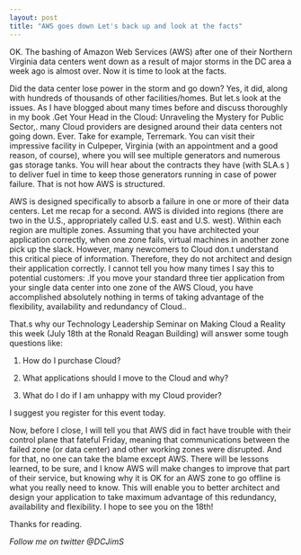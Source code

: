 ```yaml
---
layout: post
title: "AWS goes down Let's back up and look at the facts"
---
```



OK.  The bashing of Amazon Web Services (AWS) after one of their Northern Virginia data centers went down as a result of major storms in the DC area a week ago is almost over.  Now it is time to look at the facts.

Did the data center lose power in the storm and go down?  Yes, it did, along with hundreds of thousands of other facilities/homes.  But let.s look at the issues.  As I have blogged about many times before and discuss thoroughly in my book .Get Your Head in the Cloud: Unraveling the Mystery for Public Sector,. many Cloud providers are designed around their data centers not going down.  Ever.  Take for example, Terremark.  You can visit their impressive facility in Culpeper, Virginia (with an appointment and a good reason, of course), where you will see multiple generators and numerous gas storage tanks.  You will hear about the contracts they have (with SLA.s ) to deliver fuel in time to keep those generators running in case of power failure. That is not how AWS is structured.

AWS is designed specifically to absorb a failure in one or more of their data centers.  Let me recap for a second.  AWS is divided into regions (there are two in the U.S., appropriately called U.S. east and U.S. west).  Within each region are multiple zones. Assuming that you have architected your application correctly, when one zone fails, virtual machines in another zone pick up the slack.   However, many newcomers to Cloud don.t understand this critical piece of information.  Therefore, they do not architect and design their application correctly.  I cannot tell you how many times I say this to potential customers:  .If you move your standard three tier application from your single data center into one zone of the AWS Cloud, you have accomplished absolutely nothing in terms of taking advantage of the flexibility, availability and redundancy of Cloud..

That.s why our Technology Leadership Seminar on Making Cloud a Reality this week (July 18th at the Ronald Reagan Building) will answer some tough questions like:

1.  How do I purchase Cloud?

2.  What applications should I move to the Cloud and why?

3.  What do I do if I am unhappy with my Cloud provider?

I suggest you register for this event today.

Now, before I close, I will tell you that AWS did in fact have trouble with their control plane that fateful Friday, meaning that communications between the failed zone (or data center) and other working zones were disrupted.  And for that, no one can take the blame except AWS.  There will be lessons learned, to be sure, and I know AWS will make changes to improve that part of their service, but knowing why it is OK for an AWS zone to go offline is what you really need to know.  This will enable you to better architect and design your application to take maximum advantage of this redundancy, availability and flexibility.  I hope to see you on the 18th!

Thanks for reading.  

*Follow me on twitter @DCJimS*

